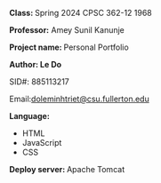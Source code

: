 <p><strong>Class: </strong>Spring 2024 CPSC 362-12 1968</p>
<p><strong>Professor:</strong>&nbsp;<span class="textLayer--absolute" dir="ltr" role="presentation">Amey</span> <span class="textLayer--absolute" dir="ltr" role="presentation">Sunil</span> <span class="textLayer--absolute" dir="ltr" role="presentation">Kanunje</span></p>
<p><strong>Project name: </strong>Personal Portfolio</p>
<p><strong>Author: Le Do</strong></p>
<p>SID#: 885113217</p>
<p>Email:<a href="mailto:doleminhtriet@csu.fullerton.edu ">doleminhtriet@csu.fullerton.edu </a></p>
<p><strong>Language:</strong></p>
<ul>
<li>HTML</li>
<li>JavaScript</li>
<li>CSS</li>
</ul>
<p><strong>Deploy server: </strong>Apache Tomcat</p>
